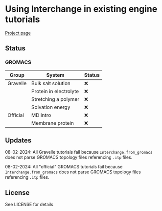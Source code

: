 # Using Interchange in existing engine tutorials

[Project page](https://openforcefield.atlassian.net/wiki/spaces/IN/pages/2758344711/Project+Plan+Common+workflow+conversion+via+Interchange)

## Status

### GROMACS

| Group | System | Status |
|--|--|--|
| Gravelle | Bulk salt solution | :x: |
| | Protein in electrolyte | :x: |
| | Stretching a polymer | :x: |
| | Solvation energy | :x: |
| Official | MD intro | :x: |
| | Membrane protein | :x: |

## Updates

08-02-2024: All Gravelle tutorials fail because `Interchange.from_gromacs` does not parse GROMACS topology files referencing `.itp` files.

08-02-2024: All "official" GROMACS tutorials fail because `Interchange.from_gromacs` does not parse GROMACS topology files referencing `.itp` files.

## License

See LICENSE for details
